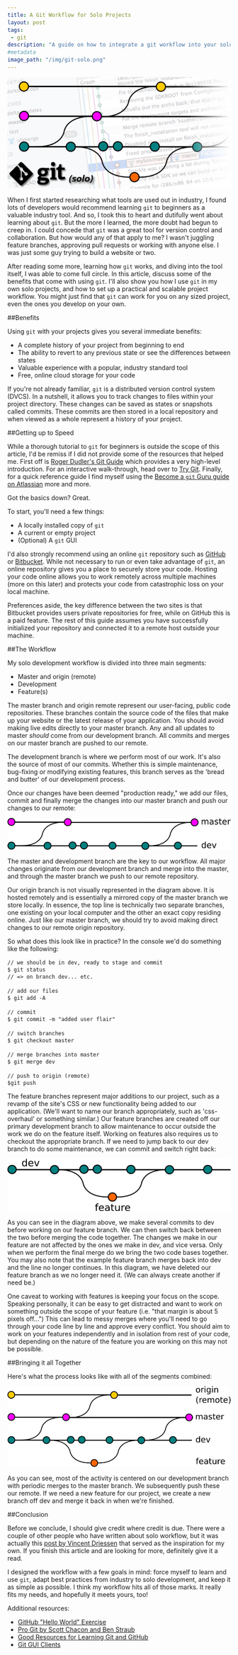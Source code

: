 ```yaml
---
title: A Git Workflow for Solo Projects
layout: post
tags:
 - git
description: "A guide on how to integrate a git workflow into your solo development projects"
#metadata
image_path: "/img/git-solo.png"
---
```


![An image showing a git workflow](/img/git-solo.png "Git Solo")

When I first started researching what tools are used out in industry, I found lots of developers would recommend learning `git` to beginners as a valuable industry tool. And so, I took this to heart and dutifully went about learning about `git`. But the more I learned, the more doubt had begun to creep in. I could concede that `git` was a great tool for version control and collaboration. But how would any of that apply to me? I wasn't juggling feature branches, approving pull requests or working with anyone else. I was just some guy trying to build a website or two.

After reading some more, learning how `git` works, and diving into the tool itself, I was able to come full circle. In this article, discuss some of the benefits that come with using `git`. I'll also show you how I use `git` in my own solo projects, and how to set up a practical and scalable project workflow. You might just find that `git` can work for you on any sized project, even the ones you develop on your own.
<!--more-->

##Benefits

Using `git` with your projects gives you several immediate benefits:

* A complete history of your project from beginning to end
* The ability to revert to any previous state or see the differences between states
* Valuable experience with a popular, industry standard tool
* Free, online cloud storage for your code

If you're not already familiar, `git` is a distributed version control system (DVCS). In a nutshell, it allows you to track changes to files within your project directory. These changes can be saved as states or snapshots called commits. These commits are then stored in a local repository and when viewed as a whole represent a history of your project.

##Getting up to Speed

While a thorough tutorial to `git` for beginners is outside the scope of this article, I'd be remiss if I did not provide some of the resources that helped me. First off is [Roger Dudler's Git Guide][1] which provides a very high-level introduction. For an interactive walk-through, head over to [Try Git][2]. Finally, for a quick reference guide I find myself using the [Become a `git` Guru guide on Atlassian][3] more and more.

Got the basics down? Great.

To start, you'll need a few things:

* A locally installed copy of `git`
* A current or empty project
* (Optional) A `git` GUI

I'd also strongly recommend using an online `git` repository such as [GitHub][4] or [Bitbucket][5]. While not necessary to run or even take advantage of `git`, an online repository gives you a place to securely store your code. Hosting your code online allows you to work remotely across multiple machines (more on this later) and protects your code from catastrophic loss on your local machine.

Preferences aside, the key difference between the two sites is that Bitbucket provides users private repositories for free, while on GitHub this is a paid feature. The rest of this guide assumes you have successfully initialized your repository and connected it to a remote host outside your machine.

##The Workflow

My solo development workflow is divided into three main segments:

* Master and origin (remote)
* Development
* Feature(s)

The master branch and origin remote represent our user-facing, public code repositories. These branches contain the source code of the files that make up your website or the latest release of your application. You should avoid making live edits directly to your master branch. Any and all updates to master *should* come from our development branch. All commits and merges on our master branch are pushed to our remote.

The development branch is where we perform most of our work. It's also the source of most of our commits. Whether this is simple maintenance, bug-fixing or modifying existing features, this branch serves as the 'bread and butter' of our development process.

Once our changes have been deemed "production ready," we add our files, commit and finally merge the changes into our master branch and push our changes to our remote:

![A visual representation of the dev/master/remote workflow](/img/dev-master.png "The dev/master/remote workflow")

The master and development branch are the key to our workflow. All major changes originate from our development branch and merge into the master, and through the master branch we push to our remote repository.

Our origin branch is not visually represented in the diagram above. It is hosted remotely and is essentially a mirrored copy of the master branch we store locally. In essence, the top line is technically two separate branches, one existing on your local computer and the other an exact copy residing online. Just like our master branch, we should try to avoid making direct changes to our remote origin repository.


So what does this look like in practice? In the console we'd do something like the following:

~~~
// we should be in dev, ready to stage and commit
$ git status
// => on branch dev... etc.

// add our files
$ git add -A

// commit
$ git commit -m "added user flair"

// switch branches
$ git checkout master

// merge branches into master
$ git merge dev

// push to origin (remote)
$git push
~~~

The feature branches represent major additions to our project, such as a revamp of the site's CSS or new functionality being added to our application. (We'll want to name our branch appropriately, such as 'css-overhaul' or something similar.) Our feature branches are created off our primary development branch to allow maintenance to occur outside the work we do on the feature itself. Working on features also requires us to checkout the appropriate branch. If we need to jump back to our dev branch to do some maintenance, we can commit and switch right back:

![A visual representation of the dev/feature workflow](/img/dev-feature.png "The dev/feature workflow")

As you can see in the diagram above, we make several commits to dev before working on our feature branch. We can then switch back between the two before merging the code together. The changes we make in our feature are not affected by the ones we make in dev, and vice versa. Only when we perform the final merge do we bring the two code bases together. You may also note that the example feature branch merges back into dev and the line no longer continues. In this diagram, we have deleted our feature branch as we no longer need it. (We can always create another if need be.)

One caveat to working with features is keeping your focus on the scope. Speaking personally, it can be easy to get distracted and want to work on something outside the scope of your feature (i.e. "that margin is about 5 pixels off...") This can lead to messy merges where you'll need to go through your code line by line and approve every conflict. You should aim to work on your features independently and in isolation from rest of your code, but depending on the nature of the feature you are working on this may not be possible.

##Bringing it all Together

Here's what the process looks like with all of the segments combined:

![Bringing together all of our branches into a visible workflow](/img/git-nodes.png "The combined workflow")

As you can see, most of the activity is centered on our development branch with periodic merges to the master branch. We subsequently push these our remote. If we need a new feature for our project, we create a new branch off dev and merge it back in when we're finished.

##Conclusion

Before we conclude, I should give credit where credit is due. There were a couple of other people who have written about solo workflow, but it was actually this [post by Vincent Driessen][6] that served as the inspiration for my own. If you finish this article and are looking for more, definitely give it a read.

I designed the workflow with a few goals in mind: force myself to learn and use `git`, adapt best practices from industry to solo development, and keep it as simple as possible. I think my workflow hits all of those marks. It really fits my needs, and hopefully it meets yours, too!

Additional resources:

* [GitHub "Hello World" Exercise][7]
* [Pro Git by Scott Chacon and Ben Straub][8]
* [Good Resources for Learning Git and GitHub][9]
* [Git GUI Clients][10]



[1]: http://rogerdudler.github.io/git-guide/
[2]: https://try.github.io
[3]: https://www.atlassian.com/git/tutorials
[4]: https://github.com
[5]: https://bitbucket.org/
[6]: http://nvie.com/posts/a-successful-git-branching-model/
[7]: https://guides.github.com/activities/hello-world/
[8]: http://git-scm.com/book/en/v2
[9]: https://help.github.com/articles/good-resources-for-learning-git-and-github/
[10]: http://git-scm.com/downloads/guis


